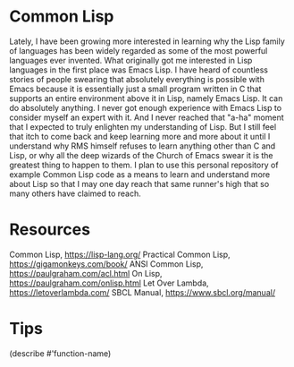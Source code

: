 # Common Lisp
Lately, I have been growing more interested in learning why the Lisp family of languages has been widely regarded as some of the most powerful languages ever invented. What
originally got me interested in Lisp languages in the first place was Emacs Lisp. I have heard of countless stories of people swearing that absolutely everything is possible
with Emacs because it is essentially just a small program written in C that supports an entire environment above it in Lisp, namely Emacs Lisp. It can do absolutely anything.
I never got enough experience with Emacs Lisp to consider myself an expert with it. And I never reached that "a-ha" moment that I expected to truly enlighten my understanding
of Lisp. But I still feel that itch to come back and keep learning more and more about it until I understand why RMS himself refuses to learn anything other than C and Lisp,
or why all the deep wizards of the Church of Emacs swear it is the greatest thing to happen to them. I plan to use this personal repository of example Common Lisp code as a
means to learn and understand more about Lisp so that I may one day reach that same runner's high that so many others have claimed to reach.

# Resources
Common Lisp, https://lisp-lang.org/
Practical Common Lisp, https://gigamonkeys.com/book/
ANSI Common Lisp, https://paulgraham.com/acl.html
On Lisp, https://paulgraham.com/onlisp.html
Let Over Lambda, https://letoverlambda.com/
SBCL Manual, https://www.sbcl.org/manual/

# Tips
(describe #'function-name)
